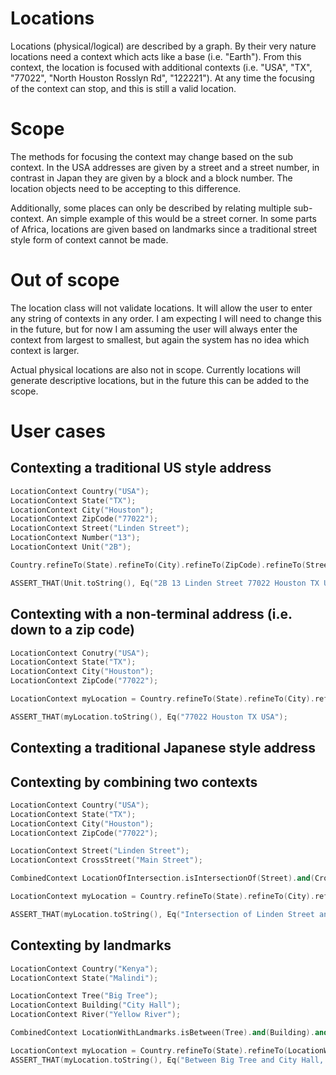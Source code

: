 # Locations
Locations (physical/logical) are described by a graph. By their very nature locations need a context which acts like a base (i.e. "Earth"). From this context, the location is focused with additional contexts (i.e. "USA", "TX", "77022", "North Houston Rosslyn Rd", "122221"). At any time the focusing of the context can stop, and this is still a valid location.
# Scope
The methods for focusing the context may change based on the sub context. In the USA addresses are given by a street and a street number, in contrast in Japan they are given by a block and a block number. The location objects need to be accepting to this difference.

Additionally, some places can only be described by relating multiple sub-context. An simple example of this would be a street corner. In some parts of Africa, locations are given based on landmarks since a traditional street style form of context cannot be made.

# Out of scope
The location class will not validate locations. It will allow the user to enter any string of contexts in any order. I am expecting I will need to change this in the future, but for now I am assuming the user will always enter the context from largest to smallest, but again the system has no idea which context is larger.

Actual physical locations are also not in scope. Currently locations will generate descriptive locations, but in the future this can be added to the scope.
# User cases
## Contexting a traditional US style address
```c++
LocationContext Country("USA");
LocationContext State("TX");
LocationContext City("Houston");
LocationContext ZipCode("77022");
LocationContext Street("Linden Street");
LocationContext Number("13");
LocationContext Unit("2B");

Country.refineTo(State).refineTo(City).refineTo(ZipCode).refineTo(Street).refineTo(Number).refineTo(Unit);

ASSERT_THAT(Unit.toString(), Eq("2B 13 Linden Street 77022 Houston TX USA"));
```
## Contexting with a non-terminal address (i.e. down to a zip code)
```c++
LocationContext Conutry("USA");
LocationContext State("TX");
LocationContext City("Houston");
LocationContext ZipCode("77022");

LocationContext myLocation = Country.refineTo(State).refineTo(City).refineTo(ZipCode);

ASSERT_THAT(myLocation.toString(), Eq("77022 Houston TX USA");
```
## Contexting a traditional Japanese style address
## Contexting by combining two contexts
```c++
LocationContext Country("USA");
LocationContext State("TX");
LocationContext City("Houston");
LocationContext ZipCode("77022");

LocationContext Street("Linden Street");
LocationContext CrossStreet("Main Street");

CombinedContext LocationOfIntersection.isIntersectionOf(Street).and(CrossStreet);

LocationContext myLocation = Country.refineTo(State).refineTo(City).refineTo(ZipCode).refineTo(LocationOfIntersection);

ASSERT_THAT(myLocation.toString(), Eq("Intersection of Linden Street and Main Street 77022 Houston TX USA"));
```
## Contexting by landmarks
```c++
LocationContext Country("Kenya");
LocationContext State("Malindi");

LocationContext Tree("Big Tree");
LocationContext Building("City Hall");
LocationContext River("Yellow River");

CombinedContext LocationWithLandmarks.isBetween(Tree).and(Building).and(River);

LocationContext myLocation = Country.refineTo(State).refineTo(LocationWithLandmarks);
ASSERT_THAT(myLocation.toString(), Eq("Between Big Tree and City Hall, and Yellow River Milndi Kenya"));
```
